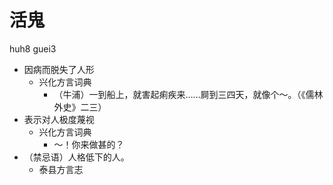



# 活鬼
huh8 guei3
+ 因病而脱失了人形
  * 兴化方言词典
    - （牛浦）一到船上，就害起痢疾来……屙到三四天，就像个～。（《儒林外史》二三）
+ 表示对人极度蔑视
  * 兴化方言词典
    - ～！你来做甚的？
+ （禁忌语）人格低下的人。
  * 泰县方言志
